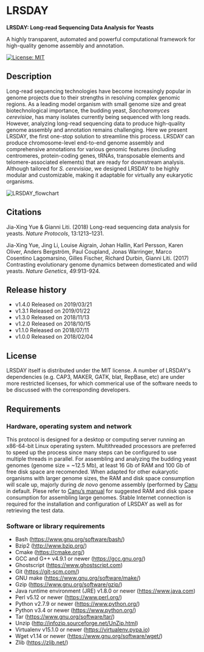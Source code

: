 # LRSDAY

**LRSDAY: Long-read Sequencing Data Analysis for Yeasts**

A highly transparent, automated and powerful computational framework for high-quality genome assembly and annotation.

[![License: MIT](https://img.shields.io/badge/License-MIT-yellow.svg)](https://opensource.org/licenses/MIT)

## Description
Long-read sequencing technologies have become increasingly popular in genome projects due to their strengths in resolving complex genomic regions. As a leading model organism with small genome size and great biotechnological importance, the budding yeast, *Saccharomyces cerevisiae*, has many isolates currently being sequenced with long reads. However, analyzing long-read sequencing data to produce high-quality genome assembly and annotation remains challenging. Here we present LRSDAY, the first one-stop solution to streamline this process. LRSDAY can produce chromosome-level end-to-end genome assembly and comprehensive annotations for various genomic features (including centromeres, protein-coding genes, tRNAs, transposable elements and telomere-associated elements) that are ready for downstream analysis. Although tailored for *S. cerevisiae*, we designed LRSDAY to be highly modular and customizable, making it adaptable for virtually any eukaryotic organisms. 

![LRSDAY_flowchart](https://github.com/yjx1217/LRSDAY/blob/master/LRSDAY_flowchart.png)


## Citations
Jia-Xing Yue & Gianni Liti. (2018) Long-read sequencing data analysis for yeasts. *Nature Protocols*, 13:1213–1231. 

Jia-Xing Yue, Jing Li, Louise Aigrain, Johan Hallin, Karl Persson, Karen Oliver, Anders Bergström, Paul Coupland, Jonas Warringer, Marco Cosentino Lagomarsino, Gilles Fischer, Richard Durbin, Gianni Liti. (2017) Contrasting evolutionary genome dynamics between domesticated and wild yeasts. *Nature Genetics*, 49:913-924.

## Release history
* v1.4.0 Released on 2019/03/21
* v1.3.1 Released on 2019/01/22
* v1.3.0 Released on 2018/11/13
* v1.2.0 Released on 2018/10/15
* v1.1.0 Released on 2018/07/11
* v1.0.0 Released on 2018/02/04

## License
LRSDAY itself is distributed under the MIT license. A number of LRSDAY's dependencies (e.g. CAP3, MAKER, GATK, blat, RepBase, etc) are under more restricted licenses, for which commerical use of the software needs to be discussed with the corresponding developers.


## Requirements
### Hardware, operating system and network
This protocol is designed for a desktop or computing server running an x86-64-bit Linux operating system. Multithreaded processors are preferred to speed up the process since many steps can be configured to use multiple threads in parallel. For assembling and analyzing the budding yeast genomes (genome size = ~12.5 Mb), at least 16 Gb of RAM and 100 Gb of free disk space are recomended. When adapted for other eukaryotic organisms with larger genome sizes, the RAM and disk space consumption will scale up, majorly during *de novo* genome assembly (performed by [Canu](https://github.com/marbl/canu) in default. Plese refer to [Canu’s manual](http://canu.readthedocs.io/en/latest/) for suggested RAM and disk space consumption for assembling large genomes. Stable Internet connection is required for the installation and configuration of LRSDAY as well as for retrieving the test data.


### Software or library requirements
* Bash (https://www.gnu.org/software/bash/)
* Bzip2 (http://www.bzip.org/)
* Cmake (https://cmake.org/)
* GCC and G++ v4.9.1 or newer (https://gcc.gnu.org/)
* Ghostscript (https://www.ghostscript.com)
* Git (https://git-scm.com/)
* GNU make (https://www.gnu.org/software/make/)
* Gzip (https://www.gnu.org/software/gzip/)
* Java runtime environment (JRE) v1.8.0 or newer (https://www.java.com)
* Perl v5.12 or newer (https://www.perl.org/)
* Python v2.7.9 or newer (https://www.python.org/)
* Python v3.4 or newer (https://www.python.org/)
* Tar (https://www.gnu.org/software/tar/)
* Unzip (http://infozip.sourceforge.net/UnZip.html)
* Virtualenv v15.1.0 or newer (https://virtualenv.pypa.io)
* Wget v1.14 or newer (https://www.gnu.org/software/wget/)
* Zlib (https://zlib.net/)


